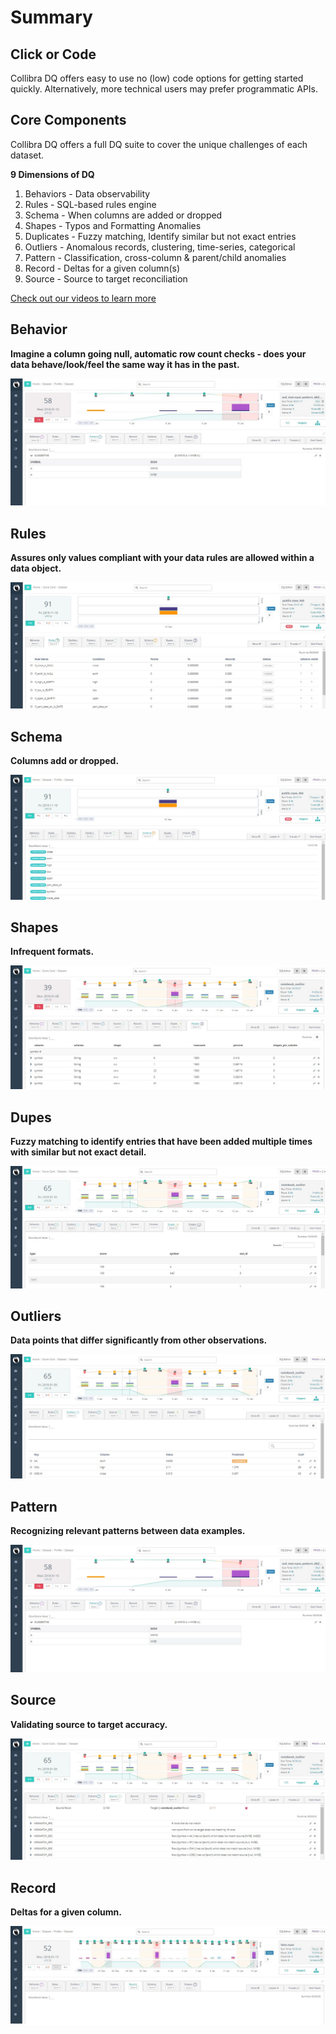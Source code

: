 # Summary

## **Click or Code**&#x20;

Collibra DQ offers easy to use no (low) code options for getting started quickly. Alternatively, more technical users may prefer programmatic APIs.

## **Core Components**

Collibra DQ offers a full DQ suite to cover the unique challenges of each dataset.&#x20;

**9 Dimensions of DQ**

1. Behaviors - Data observability
2. Rules - SQL-based rules engine
3. Schema - When columns are added or dropped
4. Shapes - Typos and Formatting Anomalies
5. Duplicates - Fuzzy matching, Identify similar but not exact entries
6. Outliers - Anomalous records, clustering, time-series, categorical
7. Pattern - Classification, cross-column & parent/child anomalies&#x20;
8. Record - Deltas for a given column(s)
9. Source - Source to target reconciliation

[Check out our videos to learn more](https://www.youtube.com/channel/UCKMcJ5NRiCDZQxBvSsVtTXw/videos)

## **Behavior**&#x20;

**Imagine a column going null, automatic row count checks - does your data behave/look/feel the same way it has in the past.**

![](../../.gitbook/assets/behavior.jpg)

## **Rules**

**Assures only values compliant with your data rules are allowed within a data object.**&#x20;

![](../../.gitbook/assets/rules.jpg)

## **Schema**&#x20;

**Columns add or dropped.**

![](../../.gitbook/assets/schema.jpg)

## **Shapes**

**Infrequent formats.**

![](<../../.gitbook/assets/shapes (1) (1).jpg>)

## Dupes&#x20;

**Fuzzy matching to identify entries that have been added multiple times with similar but not exact detail.**

![](../../.gitbook/assets/dupes.jpg)

## **Outliers**

**Data points that differ significantly from other observations.**

![](../../.gitbook/assets/outliers.jpg)

## **Pattern**

**Recognizing relevant patterns between data examples.**&#x20;

![](../../.gitbook/assets/pattern.jpg)

## **Source**

**Validating source to target accuracy.**

![](<../../.gitbook/assets/source (1).jpg>)

## **Record**

**Deltas for a given column.**&#x20;

![](../../.gitbook/assets/record.jpg)

##
